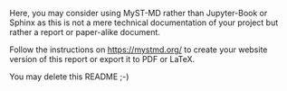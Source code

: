 Here, you may consider using MyST-MD rather than Jupyter-Book or Sphinx as this is not a mere technical documentation of your project but rather a report or paper-alike document.

Follow the instructions on https://mystmd.org/ to create your website version of this report or export it to PDF or LaTeX.

You may delete this README ;-)
